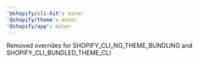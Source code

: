```yaml
---
'@shopify/cli-kit': minor
'@shopify/theme': minor
'@shopify/app': minor
---
```


Removed overrides for SHOPIFY_CLI_NO_THEME_BUNDLING and SHOPIFY_CLI_BUNDLED_THEME_CLI
